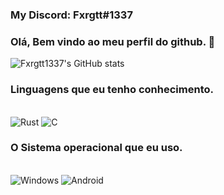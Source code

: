 ### My Discord: Fxrgtt#1337

### Olá, Bem vindo ao meu perfil do github. **🎈**

![Fxrgtt1337's GitHub stats](https://github-readme-stats.vercel.app/api?username=Fxrgtt1337&show_icons=true&theme=radical)

### Linguagens que eu tenho conhecimento.
<div style="display: inline_block"><br/>
  <img alt="Rust" src="https://img.shields.io/badge/Rust-000000?style=for-the-badge&logo=rust&logoColor=white" />
  <img alt="C" src="https://img.shields.io/badge/C-00599C?style=for-the-badge&logo=c&logoColor=white" />
</div>

### O Sistema operacional que eu uso.
<div style="display: inline_block"><br/>
  <img alt="Windows" src="https://img.shields.io/badge/Windows-0078D6?style=for-the-badge&logo=windows&logoColor=white" />
  <img alt="Android" src="https://img.shields.io/badge/Android-3DDC84?style=for-the-badge&logo=android&logoColor=white" />
</div>
